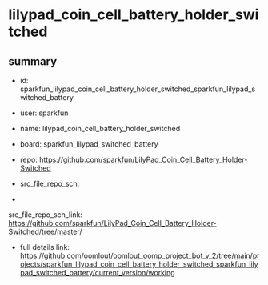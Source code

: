# lilypad_coin_cell_battery_holder_switched
 
## summary 
* id: sparkfun_lilypad_coin_cell_battery_holder_switched_sparkfun_lilypad_switched_battery
* user: sparkfun
* name: lilypad_coin_cell_battery_holder_switched
* board: sparkfun_lilypad_switched_battery
* repo: https://github.com/sparkfun/LilyPad_Coin_Cell_Battery_Holder-Switched



* src_file_repo_sch: 
*
 src_file_repo_sch_link: https://github.com/sparkfun/LilyPad_Coin_Cell_Battery_Holder-Switched/tree/master/
* full details link: https://github.com/oomlout/oomlout_oomp_project_bot_v_2/tree/main/projects/sparkfun_lilypad_coin_cell_battery_holder_switched_sparkfun_lilypad_switched_battery/current_version/working  






